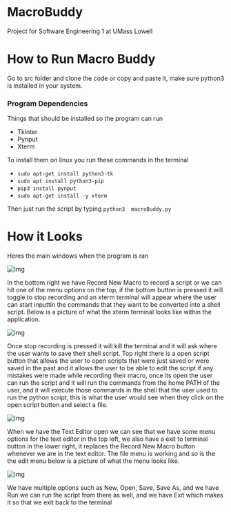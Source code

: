 # MacroBuddy
Project for Software Engineering 1 at UMass Lowell




How to Run Macro Buddy 
======


Go to src folder and clone the code or copy and paste it,  make sure python3 is installed in your system.

### Program Dependencies

Things that should be installed so the program can run

* Tkinter
* Pynput
* Xterm 

To install them on linux you run these commands in the terminal 
* ```sudo apt-get install python3-tk```
* ```sudo apt install python3-pip```
* ```pip3 install pynput```
* ```sudo apt-get install -y xterm```

Then just run the script by typing ``` python3  macroBuddy.py ```

How it Looks 
======

Heres the main windows when the program is ran


![img](https://i.imgur.com/Zzs5DTM.png)



In the bottom right we have Record New Macro to record a script or we can hit one of the menu options on the top, if the bottom button is pressed it will toggle to stop recording and an xterm terminal will appear where the user can start inputtin the commands that they want to be converted into a shell script. Below is a picture of what the xterm terminal looks like within the application. 

![img](https://i.imgur.com/oJBKxlJ.png)


Once stop recording is pressed it will kill the terminal and it will ask where the user wants to save their shell script. Top right there is a open script button that allows the user to open scripts that were just saved or were saved in the past and it allows the user to be able to edit the script if any mistakes were made while recording their macro, once its open the user can run the script and it will run the commands from the home PATH of the user, and it will execute those commands in the shell that the user used to run the python script, this is what the user would see when they click on the open script button and select a file. 

![img](https://i.imgur.com/WLP6iTy.png)


When we have the Text Editor open we can see that we have some menu options for the text editor in the top left, we also have a exit to terminal button in the lower right, it replaces the Record New Macro button whenever we are in the text editor. The file menu is working and so is the the edit menu below is a picture of what the menu looks like. 

![img](https://i.imgur.com/ps2i7oL.png)

We have multiple options such as New, Open, Save, Save As, and we have Run we can run the script from there as well, and we have Exit which makes it so that we exit back to the terminal 
